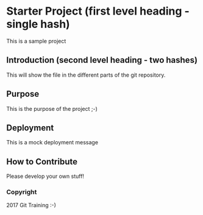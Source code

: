 # Starter Project (first level heading - single hash)

This is a sample project

## Introduction (second level heading - two hashes)

This will show the file in the different parts of the git repository.

## Purpose

This is the purpose of the project ;-)

## Deployment

This is a mock deployment message

## How to Contribute

Please develop your own stuff!

### Copyright
2017 Git Training :-) 
